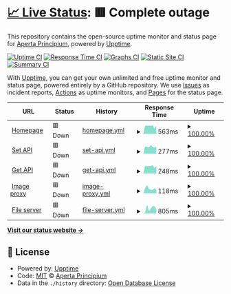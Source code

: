 # [📈 Live Status](https://status.interclip.app): <!--live status--> **🟥 Complete outage**

This repository contains the open-source uptime monitor and status page for [Aperta Principium](https://status.interclip.app), powered by [Upptime](https://github.com/upptime/upptime).

[![Uptime CI](https://github.com/aperta-principium/status/workflows/Uptime%20CI/badge.svg)](https://github.com/upptime/upptime/actions?query=workflow%3A%22Uptime+CI%22)
[![Response Time CI](https://github.com/aperta-principium/status/workflows/Response%20Time%20CI/badge.svg)](https://github.com/upptime/upptime/actions?query=workflow%3A%22Response+Time+CI%22)
[![Graphs CI](https://github.com/aperta-principium/status/workflows/Graphs%20CI/badge.svg)](https://github.com/upptime/upptime/actions?query=workflow%3A%22Graphs+CI%22)
[![Static Site CI](https://github.com/aperta-principium/status/workflows/Static%20Site%20CI/badge.svg)](https://github.com/upptime/upptime/actions?query=workflow%3A%22Static+Site+CI%22)
[![Summary CI](https://github.com/aperta-principium/status/workflows/Summary%20CI/badge.svg)](https://github.com/upptime/upptime/actions?query=workflow%3A%22Summary+CI%22)

With [Upptime](https://upptime.js.org), you can get your own unlimited and free uptime monitor and status page, powered entirely by a GitHub repository. We use [Issues](https://github.com/aperta-principium/status/issues) as incident reports, [Actions](https://github.com/aperta-principium/status/actions) as uptime monitors, and [Pages](https://status.interclip.app) for the status page.

<!--start: status pages-->
<!-- This summary is generated by Upptime (https://github.com/upptime/upptime) -->
<!-- Do not edit this manually, your changes will be overwritten -->
<!-- prettier-ignore -->
| URL | Status | History | Response Time | Uptime |
| --- | ------ | ------- | ------------- | ------ |
| <img alt="" src="https://favicons.githubusercontent.com/interclip.app" height="13"> [Homepage](https://interclip.app) | 🟥 Down | [homepage.yml](https://github.com/interclip/status/commits/HEAD/history/homepage.yml) | <details><summary><img alt="Response time graph" src="./graphs/homepage/response-time-week.png" height="20"> 563ms</summary><br><a href="https://status.interclip.app/history/homepage"><img alt="Response time 487" src="https://img.shields.io/endpoint?url=https%3A%2F%2Fraw.githubusercontent.com%2Finterclip%2Fstatus%2FHEAD%2Fapi%2Fhomepage%2Fresponse-time.json"></a><br><a href="https://status.interclip.app/history/homepage"><img alt="24-hour response time 385" src="https://img.shields.io/endpoint?url=https%3A%2F%2Fraw.githubusercontent.com%2Finterclip%2Fstatus%2FHEAD%2Fapi%2Fhomepage%2Fresponse-time-day.json"></a><br><a href="https://status.interclip.app/history/homepage"><img alt="7-day response time 563" src="https://img.shields.io/endpoint?url=https%3A%2F%2Fraw.githubusercontent.com%2Finterclip%2Fstatus%2FHEAD%2Fapi%2Fhomepage%2Fresponse-time-week.json"></a><br><a href="https://status.interclip.app/history/homepage"><img alt="30-day response time 655" src="https://img.shields.io/endpoint?url=https%3A%2F%2Fraw.githubusercontent.com%2Finterclip%2Fstatus%2FHEAD%2Fapi%2Fhomepage%2Fresponse-time-month.json"></a><br><a href="https://status.interclip.app/history/homepage"><img alt="1-year response time 503" src="https://img.shields.io/endpoint?url=https%3A%2F%2Fraw.githubusercontent.com%2Finterclip%2Fstatus%2FHEAD%2Fapi%2Fhomepage%2Fresponse-time-year.json"></a></details> | <details><summary><a href="https://status.interclip.app/history/homepage">100.00%</a></summary><a href="https://status.interclip.app/history/homepage"><img alt="All-time uptime 100.00%" src="https://img.shields.io/endpoint?url=https%3A%2F%2Fraw.githubusercontent.com%2Finterclip%2Fstatus%2FHEAD%2Fapi%2Fhomepage%2Fuptime.json"></a><br><a href="https://status.interclip.app/history/homepage"><img alt="24-hour uptime 100.00%" src="https://img.shields.io/endpoint?url=https%3A%2F%2Fraw.githubusercontent.com%2Finterclip%2Fstatus%2FHEAD%2Fapi%2Fhomepage%2Fuptime-day.json"></a><br><a href="https://status.interclip.app/history/homepage"><img alt="7-day uptime 100.00%" src="https://img.shields.io/endpoint?url=https%3A%2F%2Fraw.githubusercontent.com%2Finterclip%2Fstatus%2FHEAD%2Fapi%2Fhomepage%2Fuptime-week.json"></a><br><a href="https://status.interclip.app/history/homepage"><img alt="30-day uptime 100.00%" src="https://img.shields.io/endpoint?url=https%3A%2F%2Fraw.githubusercontent.com%2Finterclip%2Fstatus%2FHEAD%2Fapi%2Fhomepage%2Fuptime-month.json"></a><br><a href="https://status.interclip.app/history/homepage"><img alt="1-year uptime 100.00%" src="https://img.shields.io/endpoint?url=https%3A%2F%2Fraw.githubusercontent.com%2Finterclip%2Fstatus%2FHEAD%2Fapi%2Fhomepage%2Fuptime-year.json"></a></details>
| <img alt="" src="https://favicons.githubusercontent.com/interclip.app" height="13"> [Set API](https://interclip.app/includes/api?url=https://www.linguee.com/english-german/translation/meanbusiness.html) | 🟥 Down | [set-api.yml](https://github.com/interclip/status/commits/HEAD/history/set-api.yml) | <details><summary><img alt="Response time graph" src="./graphs/set-api/response-time-week.png" height="20"> 277ms</summary><br><a href="https://status.interclip.app/history/set-api"><img alt="Response time 267" src="https://img.shields.io/endpoint?url=https%3A%2F%2Fraw.githubusercontent.com%2Finterclip%2Fstatus%2FHEAD%2Fapi%2Fset-api%2Fresponse-time.json"></a><br><a href="https://status.interclip.app/history/set-api"><img alt="24-hour response time 279" src="https://img.shields.io/endpoint?url=https%3A%2F%2Fraw.githubusercontent.com%2Finterclip%2Fstatus%2FHEAD%2Fapi%2Fset-api%2Fresponse-time-day.json"></a><br><a href="https://status.interclip.app/history/set-api"><img alt="7-day response time 277" src="https://img.shields.io/endpoint?url=https%3A%2F%2Fraw.githubusercontent.com%2Finterclip%2Fstatus%2FHEAD%2Fapi%2Fset-api%2Fresponse-time-week.json"></a><br><a href="https://status.interclip.app/history/set-api"><img alt="30-day response time 267" src="https://img.shields.io/endpoint?url=https%3A%2F%2Fraw.githubusercontent.com%2Finterclip%2Fstatus%2FHEAD%2Fapi%2Fset-api%2Fresponse-time-month.json"></a><br><a href="https://status.interclip.app/history/set-api"><img alt="1-year response time 273" src="https://img.shields.io/endpoint?url=https%3A%2F%2Fraw.githubusercontent.com%2Finterclip%2Fstatus%2FHEAD%2Fapi%2Fset-api%2Fresponse-time-year.json"></a></details> | <details><summary><a href="https://status.interclip.app/history/set-api">100.00%</a></summary><a href="https://status.interclip.app/history/set-api"><img alt="All-time uptime 100.00%" src="https://img.shields.io/endpoint?url=https%3A%2F%2Fraw.githubusercontent.com%2Finterclip%2Fstatus%2FHEAD%2Fapi%2Fset-api%2Fuptime.json"></a><br><a href="https://status.interclip.app/history/set-api"><img alt="24-hour uptime 100.00%" src="https://img.shields.io/endpoint?url=https%3A%2F%2Fraw.githubusercontent.com%2Finterclip%2Fstatus%2FHEAD%2Fapi%2Fset-api%2Fuptime-day.json"></a><br><a href="https://status.interclip.app/history/set-api"><img alt="7-day uptime 100.00%" src="https://img.shields.io/endpoint?url=https%3A%2F%2Fraw.githubusercontent.com%2Finterclip%2Fstatus%2FHEAD%2Fapi%2Fset-api%2Fuptime-week.json"></a><br><a href="https://status.interclip.app/history/set-api"><img alt="30-day uptime 100.00%" src="https://img.shields.io/endpoint?url=https%3A%2F%2Fraw.githubusercontent.com%2Finterclip%2Fstatus%2FHEAD%2Fapi%2Fset-api%2Fuptime-month.json"></a><br><a href="https://status.interclip.app/history/set-api"><img alt="1-year uptime 100.00%" src="https://img.shields.io/endpoint?url=https%3A%2F%2Fraw.githubusercontent.com%2Finterclip%2Fstatus%2FHEAD%2Fapi%2Fset-api%2Fuptime-year.json"></a></details>
| <img alt="" src="https://favicons.githubusercontent.com/interclip.app" height="13"> [Get API](https://interclip.app/includes/get-api?code=tasks) | 🟥 Down | [get-api.yml](https://github.com/interclip/status/commits/HEAD/history/get-api.yml) | <details><summary><img alt="Response time graph" src="./graphs/get-api/response-time-week.png" height="20"> 248ms</summary><br><a href="https://status.interclip.app/history/get-api"><img alt="Response time 244" src="https://img.shields.io/endpoint?url=https%3A%2F%2Fraw.githubusercontent.com%2Finterclip%2Fstatus%2FHEAD%2Fapi%2Fget-api%2Fresponse-time.json"></a><br><a href="https://status.interclip.app/history/get-api"><img alt="24-hour response time 246" src="https://img.shields.io/endpoint?url=https%3A%2F%2Fraw.githubusercontent.com%2Finterclip%2Fstatus%2FHEAD%2Fapi%2Fget-api%2Fresponse-time-day.json"></a><br><a href="https://status.interclip.app/history/get-api"><img alt="7-day response time 248" src="https://img.shields.io/endpoint?url=https%3A%2F%2Fraw.githubusercontent.com%2Finterclip%2Fstatus%2FHEAD%2Fapi%2Fget-api%2Fresponse-time-week.json"></a><br><a href="https://status.interclip.app/history/get-api"><img alt="30-day response time 247" src="https://img.shields.io/endpoint?url=https%3A%2F%2Fraw.githubusercontent.com%2Finterclip%2Fstatus%2FHEAD%2Fapi%2Fget-api%2Fresponse-time-month.json"></a><br><a href="https://status.interclip.app/history/get-api"><img alt="1-year response time 251" src="https://img.shields.io/endpoint?url=https%3A%2F%2Fraw.githubusercontent.com%2Finterclip%2Fstatus%2FHEAD%2Fapi%2Fget-api%2Fresponse-time-year.json"></a></details> | <details><summary><a href="https://status.interclip.app/history/get-api">100.00%</a></summary><a href="https://status.interclip.app/history/get-api"><img alt="All-time uptime 100.00%" src="https://img.shields.io/endpoint?url=https%3A%2F%2Fraw.githubusercontent.com%2Finterclip%2Fstatus%2FHEAD%2Fapi%2Fget-api%2Fuptime.json"></a><br><a href="https://status.interclip.app/history/get-api"><img alt="24-hour uptime 100.00%" src="https://img.shields.io/endpoint?url=https%3A%2F%2Fraw.githubusercontent.com%2Finterclip%2Fstatus%2FHEAD%2Fapi%2Fget-api%2Fuptime-day.json"></a><br><a href="https://status.interclip.app/history/get-api"><img alt="7-day uptime 100.00%" src="https://img.shields.io/endpoint?url=https%3A%2F%2Fraw.githubusercontent.com%2Finterclip%2Fstatus%2FHEAD%2Fapi%2Fget-api%2Fuptime-week.json"></a><br><a href="https://status.interclip.app/history/get-api"><img alt="30-day uptime 100.00%" src="https://img.shields.io/endpoint?url=https%3A%2F%2Fraw.githubusercontent.com%2Finterclip%2Fstatus%2FHEAD%2Fapi%2Fget-api%2Fuptime-month.json"></a><br><a href="https://status.interclip.app/history/get-api"><img alt="1-year uptime 100.00%" src="https://img.shields.io/endpoint?url=https%3A%2F%2Fraw.githubusercontent.com%2Finterclip%2Fstatus%2FHEAD%2Fapi%2Fget-api%2Fuptime-year.json"></a></details>
| <img alt="" src="https://favicons.githubusercontent.com/interclip.app" height="13"> [Image proxy](https://interclip.app/proxy?url=https://trnck.dev/assets/img/logo.avif) | 🟥 Down | [image-proxy.yml](https://github.com/interclip/status/commits/HEAD/history/image-proxy.yml) | <details><summary><img alt="Response time graph" src="./graphs/image-proxy/response-time-week.png" height="20"> 118ms</summary><br><a href="https://status.interclip.app/history/image-proxy"><img alt="Response time 141" src="https://img.shields.io/endpoint?url=https%3A%2F%2Fraw.githubusercontent.com%2Finterclip%2Fstatus%2FHEAD%2Fapi%2Fimage-proxy%2Fresponse-time.json"></a><br><a href="https://status.interclip.app/history/image-proxy"><img alt="24-hour response time 57" src="https://img.shields.io/endpoint?url=https%3A%2F%2Fraw.githubusercontent.com%2Finterclip%2Fstatus%2FHEAD%2Fapi%2Fimage-proxy%2Fresponse-time-day.json"></a><br><a href="https://status.interclip.app/history/image-proxy"><img alt="7-day response time 118" src="https://img.shields.io/endpoint?url=https%3A%2F%2Fraw.githubusercontent.com%2Finterclip%2Fstatus%2FHEAD%2Fapi%2Fimage-proxy%2Fresponse-time-week.json"></a><br><a href="https://status.interclip.app/history/image-proxy"><img alt="30-day response time 131" src="https://img.shields.io/endpoint?url=https%3A%2F%2Fraw.githubusercontent.com%2Finterclip%2Fstatus%2FHEAD%2Fapi%2Fimage-proxy%2Fresponse-time-month.json"></a><br><a href="https://status.interclip.app/history/image-proxy"><img alt="1-year response time 143" src="https://img.shields.io/endpoint?url=https%3A%2F%2Fraw.githubusercontent.com%2Finterclip%2Fstatus%2FHEAD%2Fapi%2Fimage-proxy%2Fresponse-time-year.json"></a></details> | <details><summary><a href="https://status.interclip.app/history/image-proxy">100.00%</a></summary><a href="https://status.interclip.app/history/image-proxy"><img alt="All-time uptime 100.00%" src="https://img.shields.io/endpoint?url=https%3A%2F%2Fraw.githubusercontent.com%2Finterclip%2Fstatus%2FHEAD%2Fapi%2Fimage-proxy%2Fuptime.json"></a><br><a href="https://status.interclip.app/history/image-proxy"><img alt="24-hour uptime 100.00%" src="https://img.shields.io/endpoint?url=https%3A%2F%2Fraw.githubusercontent.com%2Finterclip%2Fstatus%2FHEAD%2Fapi%2Fimage-proxy%2Fuptime-day.json"></a><br><a href="https://status.interclip.app/history/image-proxy"><img alt="7-day uptime 100.00%" src="https://img.shields.io/endpoint?url=https%3A%2F%2Fraw.githubusercontent.com%2Finterclip%2Fstatus%2FHEAD%2Fapi%2Fimage-proxy%2Fuptime-week.json"></a><br><a href="https://status.interclip.app/history/image-proxy"><img alt="30-day uptime 100.00%" src="https://img.shields.io/endpoint?url=https%3A%2F%2Fraw.githubusercontent.com%2Finterclip%2Fstatus%2FHEAD%2Fapi%2Fimage-proxy%2Fuptime-month.json"></a><br><a href="https://status.interclip.app/history/image-proxy"><img alt="1-year uptime 100.00%" src="https://img.shields.io/endpoint?url=https%3A%2F%2Fraw.githubusercontent.com%2Finterclip%2Fstatus%2FHEAD%2Fapi%2Fimage-proxy%2Fuptime-year.json"></a></details>
| <img alt="" src="https://favicons.githubusercontent.com/files.interclip.app" height="13"> [File server](https://files.interclip.app/fee1220bb1.png) | 🟥 Down | [file-server.yml](https://github.com/interclip/status/commits/HEAD/history/file-server.yml) | <details><summary><img alt="Response time graph" src="./graphs/file-server/response-time-week.png" height="20"> 805ms</summary><br><a href="https://status.interclip.app/history/file-server"><img alt="Response time 808" src="https://img.shields.io/endpoint?url=https%3A%2F%2Fraw.githubusercontent.com%2Finterclip%2Fstatus%2FHEAD%2Fapi%2Ffile-server%2Fresponse-time.json"></a><br><a href="https://status.interclip.app/history/file-server"><img alt="24-hour response time 691" src="https://img.shields.io/endpoint?url=https%3A%2F%2Fraw.githubusercontent.com%2Finterclip%2Fstatus%2FHEAD%2Fapi%2Ffile-server%2Fresponse-time-day.json"></a><br><a href="https://status.interclip.app/history/file-server"><img alt="7-day response time 805" src="https://img.shields.io/endpoint?url=https%3A%2F%2Fraw.githubusercontent.com%2Finterclip%2Fstatus%2FHEAD%2Fapi%2Ffile-server%2Fresponse-time-week.json"></a><br><a href="https://status.interclip.app/history/file-server"><img alt="30-day response time 786" src="https://img.shields.io/endpoint?url=https%3A%2F%2Fraw.githubusercontent.com%2Finterclip%2Fstatus%2FHEAD%2Fapi%2Ffile-server%2Fresponse-time-month.json"></a><br><a href="https://status.interclip.app/history/file-server"><img alt="1-year response time 808" src="https://img.shields.io/endpoint?url=https%3A%2F%2Fraw.githubusercontent.com%2Finterclip%2Fstatus%2FHEAD%2Fapi%2Ffile-server%2Fresponse-time-year.json"></a></details> | <details><summary><a href="https://status.interclip.app/history/file-server">100.00%</a></summary><a href="https://status.interclip.app/history/file-server"><img alt="All-time uptime 100.00%" src="https://img.shields.io/endpoint?url=https%3A%2F%2Fraw.githubusercontent.com%2Finterclip%2Fstatus%2FHEAD%2Fapi%2Ffile-server%2Fuptime.json"></a><br><a href="https://status.interclip.app/history/file-server"><img alt="24-hour uptime 100.00%" src="https://img.shields.io/endpoint?url=https%3A%2F%2Fraw.githubusercontent.com%2Finterclip%2Fstatus%2FHEAD%2Fapi%2Ffile-server%2Fuptime-day.json"></a><br><a href="https://status.interclip.app/history/file-server"><img alt="7-day uptime 100.00%" src="https://img.shields.io/endpoint?url=https%3A%2F%2Fraw.githubusercontent.com%2Finterclip%2Fstatus%2FHEAD%2Fapi%2Ffile-server%2Fuptime-week.json"></a><br><a href="https://status.interclip.app/history/file-server"><img alt="30-day uptime 100.00%" src="https://img.shields.io/endpoint?url=https%3A%2F%2Fraw.githubusercontent.com%2Finterclip%2Fstatus%2FHEAD%2Fapi%2Ffile-server%2Fuptime-month.json"></a><br><a href="https://status.interclip.app/history/file-server"><img alt="1-year uptime 100.00%" src="https://img.shields.io/endpoint?url=https%3A%2F%2Fraw.githubusercontent.com%2Finterclip%2Fstatus%2FHEAD%2Fapi%2Ffile-server%2Fuptime-year.json"></a></details>

<!--end: status pages-->

[**Visit our status website →**](https://status.interclip.app)

## 📄 License

- Powered by: [Upptime](https://github.com/upptime/upptime)
- Code: [MIT](./LICENSE) © [Aperta Principium](https://status.interclip.app)
- Data in the `./history` directory: [Open Database License](https://opendatacommons.org/licenses/odbl/1-0/)

